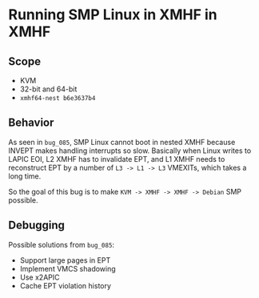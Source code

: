 # Running SMP Linux in XMHF in XMHF

## Scope
* KVM
* 32-bit and 64-bit
* `xmhf64-nest b6e3637b4`

## Behavior
As seen in `bug_085`, SMP Linux cannot boot in nested XMHF because INVEPT makes
handling interrupts so slow. Basically when Linux writes to LAPIC EOI, L2 XMHF
has to invalidate EPT, and L1 XMHF needs to reconstruct EPT by a number of
`L3 -> L1 -> L3` VMEXITs, which takes a long time.

So the goal of this bug is to make `KVM -> XMHF -> XMHF -> Debian` SMP
possible.

## Debugging

Possible solutions from `bug_085`:
* Support large pages in EPT
* Implement VMCS shadowing
* Use x2APIC
* Cache EPT violation history

